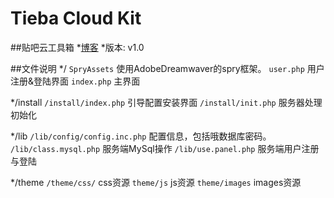 Tieba Cloud Kit
===============

##贴吧云工具箱
*[博客](http://www.racalinux.cn)
*版本: v1.0

##文件说明
*/
`SpryAssets`  使用AdobeDreamwaver的spry框架。
`user.php`    用户注册&登陆界面
`index.php`   主界面

*/install
`/install/index.php` 引导配置安装界面
`/install/init.php`  服务器处理初始化

*/lib
`/lib/config/config.inc.php`  配置信息，包括哦数据库密码。
`/lib/class.mysql.php`        服务端MySql操作
`/lib/use.panel.php`          服务端用户注册与登陆

*/theme
`/theme/css/`  css资源
`theme/js`     js资源
`theme/images` images资源
